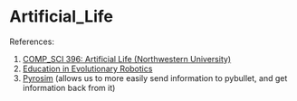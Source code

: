 # Artificial_Life

References: 
1. [COMP_SCI 396: Artificial Life (Northwestern University)](https://www.mccormick.northwestern.edu/computer-science/academics/courses/descriptions/396-2.html)
2. [Education in Evolutionary Robotics](https://www.reddit.com/r/ludobots/wiki/index/)
3. [Pyrosim](https://github.com/jbongard/pyrosim.git) (allows us to more easily send information to pybullet, and get information back from it)

